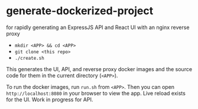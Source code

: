 # generate-dockerized-project
for rapidly generating an ExpressJS API and React UI with an nginx reverse proxy

* `mkdir <APP> && cd <APP>`
* `git clone <this repo>`
* `./create.sh`

This generates the UI, API, and reverse proxy docker images and the source code for them in the current directory (`<APP>`).

To run the docker images, run `run.sh` from `<APP>`. Then you can open `http://localhost:8080` in your browser to view the app.
Live reload exists for the UI. Work in progress for API.
